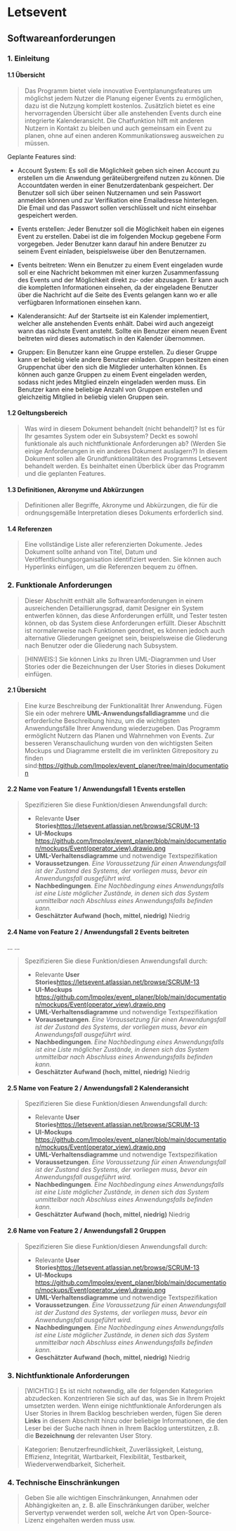 # Letsevent
## Softwareanforderungen

### 1. Einleitung

#### 1.1 Übersicht
>Das Programm bietet viele innovative Eventplanungsfeatures um möglichst jedem Nutzer die Planung eigener Events zu ermöglichen, dazu ist die Nutzung komplett kostenlos. Zusätzlich bietet es eine hervorragenden Übersicht über alle anstehenden Events durch eine integrierte Kalenderansicht. Die Chatfunktion hilft mit anderen Nutzern in Kontakt zu bleiben und auch gemeinsam ein Event zu planen, ohne auf einen anderen Kommunikationsweg ausweichen zu müssen. 

Geplante Features sind:

* Account System:
Es soll die Möglichkeit geben sich einen Account zu erstellen um die Anwendung geräteübergreifend nutzen zu können. Die Accountdaten werden in einer Benutzerdatenbank gespeichert. Der Benutzer soll sich über seinen Nutzernamen und sein Passwort anmelden können und zur Verifikation eine Emailadresse hinterlegen. Die Email und das Passwort sollen verschlüsselt und nicht einsehbar gespeichert werden.

* Events erstellen:
Jeder Benutzer soll die Möglichkeit haben ein eigenes Event zu erstellen. Dabei ist die im folgenden Mockup gegebene Form vorgegeben. Jeder Benutzer kann darauf hin andere Benutzer zu seinem Event einladen, beispielsweise über den Benutzernamen.

* Events beitreten:
Wenn ein Benutzer zu einem Event eingeladen wurde soll er eine Nachricht bekommen mit einer kurzen Zusammenfassung des Events und der Möglichkeit direkt zu- oder abzusagen. Er kann auch die kompletten Informationen einsehen, da der eingeladene Benutzer über die Nachricht auf die Seite des Events gelangen kann wo er alle verfügbaren Informationen einsehen kann.

* Kalenderansicht:
Auf der Startseite ist ein Kalender implementiert, welcher alle anstehenden Events enhält. Dabei wird auch angezeigt wann das nächste Event ansteht. Sollte ein Benutzer einem neuen Event beitreten wird dieses automatisch in den Kalender übernommen.

* Gruppen:
Ein Benutzer kann eine Gruppe erstellen. Zu dieser Gruppe kann er beliebig viele andere Benutzer einladen. Gruppen besitzen einen Gruppenchat über den sich die Mitglieder unterhalten können. Es können auch ganze Gruppen zu einem Event eingeladen werden, sodass nicht jedes Mitglied einzeln eingeladen werden muss. Ein Benutzer kann eine beliebige Anzahl von Gruppen erstellen und gleichzeitig Mitglied in beliebig vielen Gruppen sein.


#### 1.2 Geltungsbereich
> Was wird in diesem Dokument behandelt (nicht behandelt)? Ist es für Ihr gesamtes System oder ein Subsystem? Deckt es sowohl funktionale als auch nichtfunktionale Anforderungen ab? (Werden Sie einige Anforderungen in ein anderes Dokument auslagern?) In diesem Dokument sollen alle Grundfunktionalitäten des Programms Letsevent behandelt werden. Es beinhaltet einen Überblick über das Programm und die geplanten Features.

#### 1.3 Definitionen, Akronyme und Abkürzungen
> Definitionen aller Begriffe, Akronyme und Abkürzungen, die für die ordnungsgemäße Interpretation dieses Dokuments erforderlich sind.

#### 1.4 Referenzen
> Eine vollständige Liste aller referenzierten Dokumente. Jedes Dokument sollte anhand von Titel, Datum und Veröffentlichungsorganisation identifiziert werden. Sie können auch Hyperlinks einfügen, um die Referenzen bequem zu öffnen.

### 2. Funktionale Anforderungen
> Dieser Abschnitt enthält alle Softwareanforderungen in einem ausreichenden Detaillierungsgrad, damit Designer ein System entwerfen können, das diese Anforderungen erfüllt, und Tester testen können, ob das System diese Anforderungen erfüllt.
> Dieser Abschnitt ist normalerweise nach Funktionen geordnet, es können jedoch auch alternative Gliederungen geeignet sein, beispielsweise die Gliederung nach Benutzer oder die Gliederung nach Subsystem.

> [HINWEIS:]
> Sie können Links zu Ihren UML-Diagrammen und User Stories oder die Bezeichnungen der User Stories in dieses Dokument einfügen.

#### 2.1 Übersicht
> Eine kurze Beschreibung der Funktionalität Ihrer Anwendung.
> Fügen Sie ein oder mehrere **UML-Anwendungsfalldiagramme** und die erforderliche Beschreibung hinzu, um die wichtigsten Anwendungsfälle Ihrer Anwendung wiederzugeben.
Das Programm ermöglicht Nutzern das Planen und Wahrnehmen von Events. Zur besseren Veranschaulichung wurden von den wichtigsten Seiten Mockups und Diagramme erstellt die im verlinkten Gitrepository zu finden sind:https://github.com/Impolex/event_planer/tree/main/documentation

#### 2.2 Name von Feature 1 / Anwendungsfall 1 Events erstellen
> Spezifizieren Sie diese Funktion/diesen Anwendungsfall durch:
> - Relevante **User Stories**https://letsevent.atlassian.net/browse/SCRUM-13
> - **UI-Mockups** https://github.com/Impolex/event_planer/blob/main/documentation/mockups/Event(operator_view).drawio.png
> - **UML-Verhaltensdiagramme** und notwendige Textspezifikation
> - **Voraussetzungen**. *Eine Voraussetzung für einen Anwendungsfall ist der Zustand des Systems, der vorliegen muss, bevor ein Anwendungsfall ausgeführt wird.*
> - **Nachbedingungen**. *Eine Nachbedingung eines Anwendungsfalls ist eine Liste möglicher Zustände, in denen sich das System unmittelbar nach Abschluss eines Anwendungsfalls befinden kann.*
> - **Geschätzter Aufwand (hoch, mittel, niedrig)** Niedrig

#### 2.4 Name von Feature 2 / Anwendungsfall 2 Events beitreten
... ...
> Spezifizieren Sie diese Funktion/diesen Anwendungsfall durch:
> - Relevante **User Stories**https://letsevent.atlassian.net/browse/SCRUM-13
> - **UI-Mockups** https://github.com/Impolex/event_planer/blob/main/documentation/mockups/Event(operator_view).drawio.png
> - **UML-Verhaltensdiagramme** und notwendige Textspezifikation
> - **Voraussetzungen**. *Eine Voraussetzung für einen Anwendungsfall ist der Zustand des Systems, der vorliegen muss, bevor ein Anwendungsfall ausgeführt wird.*
> - **Nachbedingungen**. *Eine Nachbedingung eines Anwendungsfalls ist eine Liste möglicher Zustände, in denen sich das System unmittelbar nach Abschluss eines Anwendungsfalls befinden kann.*
> - **Geschätzter Aufwand (hoch, mittel, niedrig)** Niedrig

#### 2.5 Name von Feature 2 / Anwendungsfall 2 Kalenderansicht
> Spezifizieren Sie diese Funktion/diesen Anwendungsfall durch:
> - Relevante **User Stories**https://letsevent.atlassian.net/browse/SCRUM-13
> - **UI-Mockups** https://github.com/Impolex/event_planer/blob/main/documentation/mockups/Event(operator_view).drawio.png
> - **UML-Verhaltensdiagramme** und notwendige Textspezifikation
> - **Voraussetzungen**. *Eine Voraussetzung für einen Anwendungsfall ist der Zustand des Systems, der vorliegen muss, bevor ein Anwendungsfall ausgeführt wird.*
> - **Nachbedingungen**. *Eine Nachbedingung eines Anwendungsfalls ist eine Liste möglicher Zustände, in denen sich das System unmittelbar nach Abschluss eines Anwendungsfalls befinden kann.*
> - **Geschätzter Aufwand (hoch, mittel, niedrig)** Niedrig

#### 2.6 Name von Feature 2 / Anwendungsfall 2 Gruppen 
> Spezifizieren Sie diese Funktion/diesen Anwendungsfall durch:
> - Relevante **User Stories**https://letsevent.atlassian.net/browse/SCRUM-13
> - **UI-Mockups** https://github.com/Impolex/event_planer/blob/main/documentation/mockups/Event(operator_view).drawio.png
> - **UML-Verhaltensdiagramme** und notwendige Textspezifikation
> - **Voraussetzungen**. *Eine Voraussetzung für einen Anwendungsfall ist der Zustand des Systems, der vorliegen muss, bevor ein Anwendungsfall ausgeführt wird.*
> - **Nachbedingungen**. *Eine Nachbedingung eines Anwendungsfalls ist eine Liste möglicher Zustände, in denen sich das System unmittelbar nach Abschluss eines Anwendungsfalls befinden kann.*
> - **Geschätzter Aufwand (hoch, mittel, niedrig)** Niedrig

### 3. Nichtfunktionale Anforderungen

> [WICHTIG:]
> Es ist nicht notwendig, alle der folgenden Kategorien abzudecken. Konzentrieren Sie sich auf das, was Sie in Ihrem Projekt umsetzten werden.
> Wenn einige nichtfunktionale Anforderungen als User Stories in Ihrem Backlog beschrieben werden, fügen Sie deren **Links** in diesem Abschnitt hinzu oder beliebige Informationen, die den Leser bei der Suche nach ihnen in Ihrem Backlog unterstützen, z.B. die **Bezeichnung** der relevanten User Story.

> Kategorien: Benutzerfreundlichkeit, Zuverlässigkeit, Leistung, Effizienz, Integrität, Wartbarkeit, Flexibilität, Testbarkeit, Wiederverwendbarkeit, Sicherheit.


### 4. Technische Einschränkungen
> Geben Sie alle wichtigen Einschränkungen, Annahmen oder Abhängigkeiten an, z. B. alle Einschränkungen darüber, welcher Servertyp verwendet werden soll, welche Art von Open-Source-Lizenz eingehalten werden muss usw.
